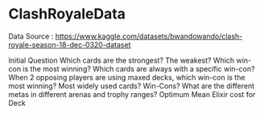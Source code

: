 # ClashRoyaleData
Data Source : https://www.kaggle.com/datasets/bwandowando/clash-royale-season-18-dec-0320-dataset

Initial Question
Which cards are the strongest? The weakest?
Which win-con is the most winning?
Which cards are always with a specific win-con?
When 2 opposing players are using maxed decks, which win-con is the most winning?
Most widely used cards? Win-Cons?
What are the different metas in different arenas and trophy ranges?
Optimum Mean Elixir cost for Deck